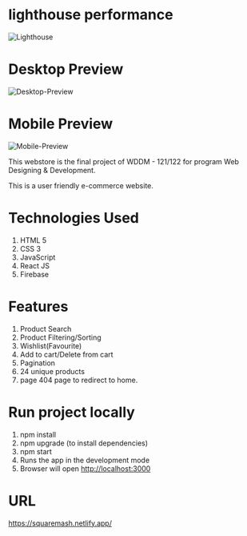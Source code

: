 
# lighthouse performance
![Lighthouse](https://user-images.githubusercontent.com/12351953/115705476-93523100-a33a-11eb-8a89-e59c1ee5912d.PNG)

# Desktop Preview
![Desktop-Preview](https://user-images.githubusercontent.com/12351953/115705492-98af7b80-a33a-11eb-8754-8fc274207d98.PNG)

# Mobile Preview
![Mobile-Preview](https://user-images.githubusercontent.com/12351953/115705499-99e0a880-a33a-11eb-87cf-763a9782f9a6.PNG)


This webstore is the final project of WDDM - 121/122 for program Web Designing & Development. 

This is a user friendly e-commerce website.

# Technologies Used
1) HTML 5
2) CSS 3
3) JavaScript
4) React JS
5) Firebase


# Features
1) Product Search
2) Product Filtering/Sorting
3) Wishlist(Favourite)
4) Add to cart/Delete from cart
5) Pagination
6) 24 unique products
7) page 404 page to redirect to home.

# Run project locally 
1) npm install
2) npm upgrade (to install dependencies)
3) npm start
4) Runs the app in the development mode
5) Browser will open [http://localhost:3000](http://localhost:3000)

# URL
https://squaremash.netlify.app/



